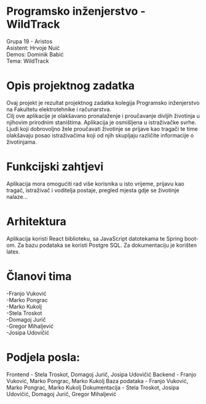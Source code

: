# Programsko inženjerstvo - WildTrack
Grupa 19 - Aristos <br>
Asistent: Hrvoje Nuić <br>
Demos: Dominik Babić <br> 
Tema: WildTrack <br> 

# Opis projektnog zadatka
Ovaj projekt je rezultat projektnog zadatka kolegija Programsko inženjerstvo na Fakultetu elektrotehnike i računarstva.
<br>
Cilj ove aplikacije je olakšavano pronalaženje i proučavanje divljih životinja u njihovim prirodnim staništima. 
Aplikacija je osmišljena u istraživačke svrhe. Ljudi koji dobrovoljno žele proučavati životinje se prijave kao tragači te time olakšavaju posao istraživačima koji od njih skupljaju različite informacije o životinjama.

# Funkcijski zahtjevi 
Aplikacija mora omogućiti rad više korisnika u isto vrijeme, prijavu kao tragač, istraživač i voditelja postaje, pregled mjesta gdje se životinje nalaze...

#  Arhitektura
Aplikacija koristi React biblioteku, sa JavaScript datotekama te Spring boot-om. Za bazu podataka se koristi Postgre SQL.
Za dokumentaciju je korišten latex.
 
#  Članovi tima
-Franjo Vuković <br>
-Marko Pongrac <br>
-Marko Kukolj <br> 
-Stela Troskot <br>
-Domagoj Jurič <br> 
-Gregor Mihaljević <br>
-Josipa Udovičić 

# Podjela posla:
Frontend - Stela Troskot, Domagoj Jurič, Josipa Udovičić
Backend - Franjo Vuković, Marko Pongrac, Marko Kukolj
Baza podataka - Franjo Vuković, Marko Pongrac, Marko Kukolj
Dokumentacija - Stela Troskot, Josipa Udovičić, Domagoj Jurič, Gregor Mihaljević
